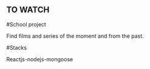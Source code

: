 
## TO WATCH

#School project

Find films and series of the moment and from the past.


#Stacks

Reactjs-nodejs-mongoose
